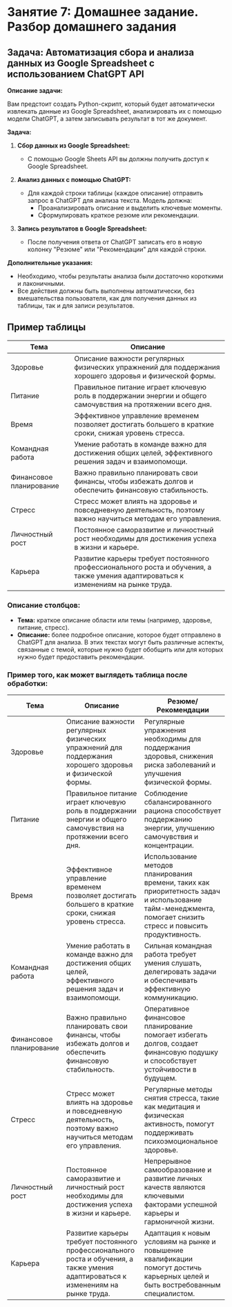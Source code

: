 # Занятие 7: Домашнее задание. Разбор домашнего задания

## Задача: **Автоматизация сбора и анализа данных из Google Spreadsheet с использованием ChatGPT API**

**Описание задачи:**

Вам предстоит создать Python-скрипт, который будет автоматически извлекать данные из Google Spreadsheet, анализировать их с помощью модели ChatGPT, а затем записывать результат в тот же документ.

**Задача:**

1. **Сбор данных из Google Spreadsheet:**
    - С помощью Google Sheets API вы должны получить доступ к Google Spreadsheet.
        
2. **Анализ данных с помощью ChatGPT:**
    - Для каждой строки таблицы (каждое описание) отправить запрос в ChatGPT для анализа текста. Модель должна:
        - Проанализировать описание и выделить ключевые моменты.
        - Сформулировать краткое резюме или рекомендации.

3. **Запись результатов в Google Spreadsheet:**
    - После получения ответа от ChatGPT записать его в новую колонку "Резюме" или "Рекомендации" для каждой строки.

**Дополнительные указания:**
- Необходимо, чтобы результаты анализа были достаточно короткими и лаконичными.
- Все действия должны быть выполнены автоматически, без вмешательства пользователя, как для получения данных из таблицы, так и для записи результатов.


## Пример таблицы

| **Тема**       | **Описание**                                                                                         |
|----------------|------------------------------------------------------------------------------------------------------|
| Здоровье      | Описание важности регулярных физических упражнений для поддержания хорошего здоровья и физической формы. |
| Питание       | Правильное питание играет ключевую роль в поддержании энергии и общего самочувствия на протяжении всего дня. |
| Время         | Эффективное управление временем позволяет достигать большего в краткие сроки, снижая уровень стресса. |
| Командная работа | Умение работать в команде важно для достижения общих целей, эффективного решения задач и взаимопомощи. |
| Финансовое планирование | Важно правильно планировать свои финансы, чтобы избежать долгов и обеспечить финансовую стабильность. |
| Стресс        | Стресс может влиять на здоровье и повседневную деятельность, поэтому важно научиться методам его управления. |
| Личностный рост | Постоянное саморазвитие и личностный рост необходимы для достижения успеха в жизни и карьере. |
| Карьера       | Развитие карьеры требует постоянного профессионального роста и обучения, а также умения адаптироваться к изменениям на рынке труда. |

### Описание столбцов:
- **Тема:** краткое описание области или темы (например, здоровье, питание, стресс).
- **Описание:** более подробное описание, которое будет отправлено в ChatGPT для анализа. В этих текстах могут быть различные аспекты, связанные с темой, которые нужно будет обобщить или для которых нужно будет предоставить рекомендации.


### Пример того, как может выглядеть таблица после обработки:

| **Тема**       | **Описание**                                                                                         | **Резюме/Рекомендации**                                                                 |
|----------------|------------------------------------------------------------------------------------------------------|------------------------------------------------------------------------------------------|
| Здоровье      | Описание важности регулярных физических упражнений для поддержания хорошего здоровья и физической формы. | Регулярные упражнения необходимы для поддержания здоровья, снижения риска заболеваний и улучшения физической формы. |
| Питание       | Правильное питание играет ключевую роль в поддержании энергии и общего самочувствия на протяжении всего дня. | Соблюдение сбалансированного рациона способствует поддержанию энергии, улучшению самочувствия и концентрации. |
| Время         | Эффективное управление временем позволяет достигать большего в краткие сроки, снижая уровень стресса. | Использование методов планирования времени, таких как приоритетность задач и использование тайм-менеджмента, помогает снизить стресс и повысить продуктивность. |
| Командная работа | Умение работать в команде важно для достижения общих целей, эффективного решения задач и взаимопомощи. | Сильная командная работа требует умения слушать, делегировать задачи и обеспечивать эффективную коммуникацию. |
| Финансовое планирование | Важно правильно планировать свои финансы, чтобы избежать долгов и обеспечить финансовую стабильность. | Оперативное финансовое планирование помогает избегать долгов, создает финансовую подушку и способствует устойчивости в будущем. |
| Стресс        | Стресс может влиять на здоровье и повседневную деятельность, поэтому важно научиться методам его управления. | Регулярные методы снятия стресса, такие как медитация и физическая активность, помогут поддерживать психоэмоциональное здоровье. |
| Личностный рост | Постоянное саморазвитие и личностный рост необходимы для достижения успеха в жизни и карьере. | Непрерывное самообразование и развитие личных качеств являются ключевыми факторами успешной карьеры и гармоничной жизни. |
| Карьера       | Развитие карьеры требует постоянного профессионального роста и обучения, а также умения адаптироваться к изменениям на рынке труда. | Адаптация к новым условиям на рынке и повышение квалификации помогут достичь карьерных целей и быть востребованным специалистом. |

